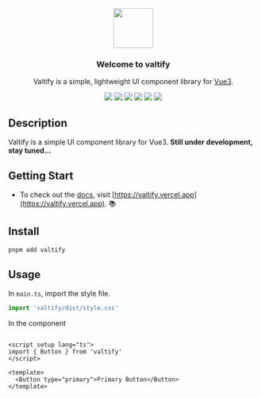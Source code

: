 <div align="center">
    <img width="80px" src="https://api.valzt.cn/media/avatar_me.png" />
</div>  
 
<h3 align="center">Welcome to valtify</h3>

<p align="center">Valtify is a simple, lightweight UI component library for <a href="https://vuejs.org/" target="_blank">Vue3</a>.</p>

<div align="center">

  <img src="https://img.shields.io/badge/build-passing-informational?style=for-the-badge&logo=GitHub&color=181717" />

  <img src="https://img.shields.io/badge/Node.js-v16.16.0-informational?style=for-the-badge&logo=Node.js&color=339933" />

  <img src="https://img.shields.io/badge/Vue-v3.2.37-informational?style=for-the-badge&logo=Vue.js&color=4FC08D" />

  <img src="https://img.shields.io/badge/TypeScript-v4.7.4-informational?style=for-the-badge&logo=TypeScript&color=3178C6" />

  <img src="https://img.shields.io/badge/npm-v8.11.0-informational?style=for-the-badge&logo=npm&color=CB3837" />

  <img src="https://img.shields.io/badge/License-MIT-green.svg?style=for-the-badge" />
  
</div>


## Description

Valtify is a simple UI component library for Vue3. **Still under development, stay tuned...**

## Getting Start

* To check out the [docs](https://valtify.vercel.app), visit [https://valtify.vercel.app](https://valtify.vercel.app). 📚


## Install

```sh
pnpm add valtify

```

## Usage

In `main.ts`, import the style file.

```ts
import 'valtify/dist/style.css'
```

In the component

```vue

<script setup lang="ts">
import { Button } from 'valtify'
</script>

<template>
  <Button type="primary">Primary Button</Button>
</template>

```